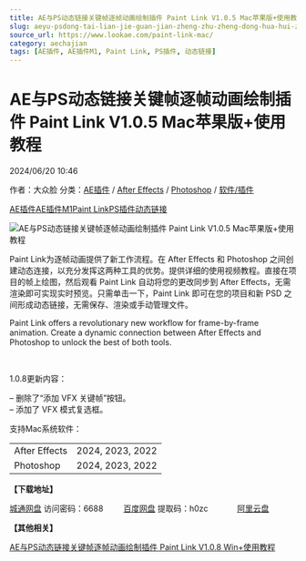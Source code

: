 ```yaml
---
title: AE与PS动态链接关键帧逐帧动画绘制插件 Paint Link V1.0.5 Mac苹果版+使用教程
slug: aeyu-psdong-tai-lian-jie-guan-jian-zheng-zhu-zheng-dong-hua-hui-zhi-cha-jian-paint-link-v1-0-5-macping-guo-ban-shi-yong-jiao-cheng
source_url: https://www.lookae.com/paint-link-mac/
category: aechajian
tags: [AE插件, AE插件M1, Paint Link, PS插件, 动态链接]
---
```

# AE与PS动态链接关键帧逐帧动画绘制插件 Paint Link V1.0.5 Mac苹果版+使用教程

2024/06/20 10:46

作者：大众脸
分类：[AE插件](https://www.lookae.com/after-effects/aechajian/) / [After Effects](https://www.lookae.com/after-effects/) / [Photoshop](https://www.lookae.com/qitarjcj/pszy/) / [软件/插件](https://www.lookae.com/qitarjcj/)

[AE插件](https://www.lookae.com/tag/ae%e6%8f%92%e4%bb%b6/)[AE插件M1](https://www.lookae.com/tag/aem1/)[Paint Link](https://www.lookae.com/tag/paint-link/)[PS插件](https://www.lookae.com/tag/ps%e6%8f%92%e4%bb%b6/)[动态链接](https://www.lookae.com/tag/%e5%8a%a8%e6%80%81%e9%93%be%e6%8e%a5/)

![AE与PS动态链接关键帧逐帧动画绘制插件 Paint Link V1.0.5 Mac苹果版+使用教程](https://www.lookae.com/wp-content/uploads/2022/09/Paint-Link.jpg "AE与PS动态链接关键帧逐帧动画绘制插件 Paint Link V1.0.5 Mac苹果版+使用教程-LookAE.com")

Paint Link为逐帧动画提供了新工作流程。在 After Effects 和 Photoshop 之间创建动态连接，以充分发挥这两种工具的优势。提供详细的使用视频教程。直接在项目的帧上绘图，然后观看 Paint Link 自动将您的更改同步到 After Effects，无需渲染即可实现实时预览。只需单击一下，Paint Link 即可在您的项目和新 PSD 之间形成动态链接，无需保存、渲染或手动管理文件。

Paint Link offers a revolutionary new workflow for frame-by-frame animation. Create a dynamic connection between After Effects and Photoshop to unlock the best of both tools.

[﻿﻿﻿](https://cloud.video.taobao.com//play/u/705956171/p/1/e/6/t/1/374558288027.mp4)

1.0.8更新内容：

– 删除了“添加 VFX 关键帧”按钮。  
– 添加了 VFX 模式复选框。

支持Mac系统软件：

|  |  |
| --- | --- |
| After Effects | 2024, 2023, 2022 |
| Photoshop | 2024, 2023, 2022 |

**【下载地址】**

[城通网盘](https://url70.ctfile.com/f/2827370-1312173958-8158f8?p=4431) 访问密码：6688         [百度网盘](https://pan.baidu.com/s/1ZOyUVkqyOij5o6xwZJB7BQ?pwd=h0zc) 提取码：h0zc             [阿里云盘](https://www.alipan.com/s/aRcqp9iM677)

**【其他相关】**

[AE与PS动态链接关键帧逐帧动画绘制插件 Paint Link V1.0.8 Win+使用教程](https://www.lookae.com/paint-link-108/)
